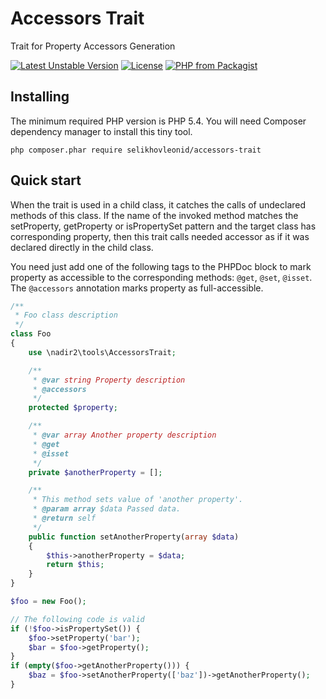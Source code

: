 # Accessors Trait

Trait for Property Accessors Generation

[![Latest Unstable Version](https://poser.pugx.org/selikhovleonid/accessors-trait/v/unstable)](https://packagist.org/packages/selikhovleonid/accessors-trait)
[![License](https://poser.pugx.org/selikhovleonid/accessors-trait/license)](https://packagist.org/packages/selikhovleonid/accessors-trait)
[![PHP from Packagist](https://img.shields.io/packagist/php-v/selikhovleonid/accessors-trait.svg)](https://packagist.org/packages/selikhovleonid/accessors-trait)

## Installing

The minimum required PHP version is PHP 5.4. You will need Composer dependency 
manager to install this tiny tool.

```
php composer.phar require selikhovleonid/accessors-trait
```

## Quick start

When the trait is used in a child class, it catches the calls of undeclared methods 
of this class. If the name of the invoked method matches the setProperty, getProperty 
or isPropertySet pattern and the target class has corresponding property, then 
this trait calls needed accessor as if it was declared directly in the child class.


You need just add one of the following tags to the PHPDoc block to mark property as 
accessible to the corresponding methods: `@get`, `@set`, `@isset`. The `@accessors` 
annotation marks property as full-accessible.

```php
/**
 * Foo class description
 */
class Foo
{
    use \nadir2\tools\AccessorsTrait;

    /**
     * @var string Property description
     * @accessors
     */
    protected $property;

    /**
     * @var array Another property description
     * @get
     * @isset
     */
    private $anotherProperty = [];

    /**
     * This method sets value of 'another property'.
     * @param array $data Passed data.
     * @return self
     */
    public function setAnotherProperty(array $data)
    {
        $this->anotherProperty = $data;
        return $this;
    }
}

$foo = new Foo();

// The following code is valid
if (!$foo->isPropertySet()) {
    $foo->setProperty('bar');
    $bar = $foo->getProperty();
}
if (empty($foo->getAnotherProperty())) {
    $baz = $foo->setAnotherProperty(['baz'])->getAnotherProperty();
}
```